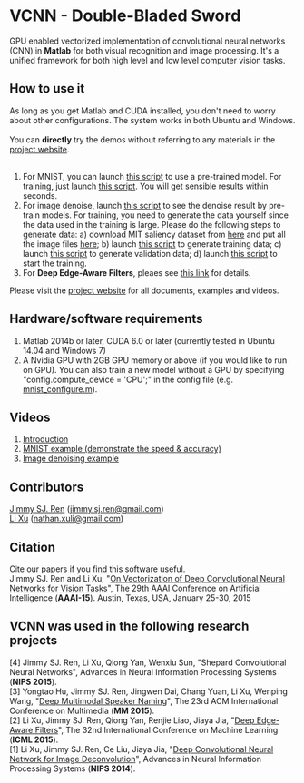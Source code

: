 # VCNN - Double-Bladed Sword
GPU enabled vectorized implementation of convolutional neural networks (CNN) in <b>Matlab</b> for both visual recognition and image processing. It's a unified framework for both high level and low level computer vision tasks.

## How to use it
As long as you get Matlab and CUDA installed, you don't need to worry about other configurations. The system works in both Ubuntu and Windows.<br><br>
You can <b>directly</b> try the demos without referring to any materials in the [project website](http://vcnn.deeplearning.cc). <br><br>
1. For MNIST, you can launch [this script](https://github.com/jimmy-ren/vcnn_double-bladed/blob/master/applications/MNIST/mnist_test_demo.m) to use a pre-trained model. For training, just launch [this script](https://github.com/jimmy-ren/vcnn_double-bladed/blob/master/applications/MNIST/mnist_train_demo.m). You will get sensible results within seconds.<br>
2. For image denoise, launch [this script](https://github.com/jimmy-ren/vcnn_double-bladed/blob/master/applications/image_denoise/denoise_test_demo.m) to see the denoise result by pre-train models. For training, you need to generate the data yourself since the data used in the training is large. Please do the following steps to generate data: a) download MIT saliency dataset from [here](http://saliency.mit.edu/BenchmarkIMAGES.zip) and put all the image files [here](https://github.com/jimmy-ren/vcnn_double-bladed/tree/master/data/denoise/mit_saliency); b) launch [this script](https://github.com/jimmy-ren/vcnn_double-bladed/blob/master/applications/image_denoise/gen_data/gen_training_data.m) to generate training data; c) launch [this script](https://github.com/jimmy-ren/vcnn_double-bladed/blob/master/applications/image_denoise/gen_data/gen_val_data.m) to generate validation data; d) launch [this script](https://github.com/jimmy-ren/vcnn_double-bladed/blob/master/applications/image_denoise/denoise_train_demo.m) to start the training.<br>
3. For <b>Deep Edge-Aware Filters</b>, pleaes see [this link](https://github.com/jimmy-ren/vcnn_double-bladed/tree/master/applications/deep_edge_aware_filters) for details.<br>

Please visit the [project website](http://vcnn.deeplearning.cc) for all documents, examples and videos.

## Hardware/software requirements
1. Matlab 2014b or later, CUDA 6.0 or later (currently tested in Ubuntu 14.04 and Windows 7)<br>
2. A Nvidia GPU with 2GB GPU memory or above (if you would like to run on GPU). You can also train a new model without a GPU by specifying "config.compute_device = 'CPU';" in the config file (e.g. [mnist_configure.m](https://github.com/jimmy-ren/vcnn_double-bladed/blob/master/applications/MNIST/mnist_configure.m)). <br>

## Videos
1. [Introduction](https://www.youtube.com/watch?v=aYhl_k51Tks)<br>
2. [MNIST example (demonstrate the speed & accuracy)](https://www.youtube.com/watch?v=6mMa59niBxo)<br>
3. [Image denoising example](https://www.youtube.com/watch?v=3Otm4sjhelg)<br>

## Contributors
[Jimmy SJ. Ren](http://www.jimmyren.com) (jimmy.sj.ren@gmail.com)<br>
[Li Xu](http://www.lxu.me) (nathan.xuli@gmail.com)

## Citation
Cite our papers if you find this software useful.<br>
Jimmy SJ. Ren and Li Xu, "[On Vectorization of Deep Convolutional Neural Networks for Vision Tasks](http://www.aaai.org/ocs/index.php/AAAI/AAAI15/paper/view/9988)", 
The 29th AAAI Conference on Artificial Intelligence (<b>AAAI-15</b>). Austin, Texas, USA, January 25-30, 2015<br>

## VCNN was used in the following research projects
[4] Jimmy SJ. Ren, Li Xu, Qiong Yan, Wenxiu Sun, "Shepard Convolutional Neural Networks", Advances in Neural Information Processing Systems (<b>NIPS 2015</b>).<br>
[3] Yongtao Hu, Jimmy SJ. Ren, Jingwen Dai, Chang Yuan, Li Xu, Wenping Wang, "[Deep Multimodal Speaker Naming](http://herohuyongtao.github.io/research/publications/speaker-naming/)", The 23rd ACM International Conference on Multimedia (<b>MM 2015</b>).<br>
[2] Li Xu, Jimmy SJ. Ren, Qiong Yan, Renjie Liao, Jiaya Jia, "[Deep Edge-Aware Filters](http://jmlr.org/proceedings/papers/v37/xub15.html)", The 32nd International Conference on Machine Learning (<b>ICML 2015</b>).<br>
[1] Li Xu, Jimmy SJ. Ren, Ce Liu, Jiaya Jia, "[Deep Convolutional Neural Network for Image Deconvolution](http://papers.nips.cc/paper/5485-deep-convolutional-neural-network-for-image-deconvolution.pdf)", Advances in Neural Information Processing Systems (<b>NIPS 2014</b>).<br>

